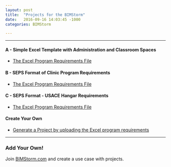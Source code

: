 ```yaml
---
layout: post
title:  "Projects for the BIMStorm"
date:   2016-09-16 14:03:45 -1000
categories: BIMStorm

---
```


________________________________

#### A - Simple Excel Template with Administration and Classroom Spaces
* [The Excel Program Requirements File](https://www.onuma.com/downloads/A_Simple_Format__Admin.___Classroom_Program.xlsx)


#### B - SEPS Format of Clinic Program Requirements
* [The Excel Program Requirements File](https://www.onuma.com/downloads/B_SEPS_Format_-_Clinic_Program_Requirements.xlsx)


#### C - SEPS Format - USACE Hangar Requirements
* [The Excel Program Requirements File](https://www.onuma.com/downloads/C_SEPS_Format_-_USACE_Hangar_Requirements.xlsx)

#### Create Your Own
* [Generate a Project by uploading the Excel program requirements](http://program2bim.com/project-generator.html)



________________________________


### Add Your Own!
Join [BIMStorm.com](http://BIMStorm.com) and create a use case with projects.
